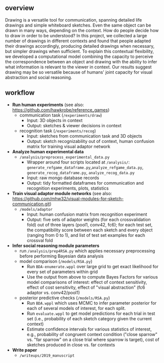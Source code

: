 ## overview
Drawing is a versatile tool for communication, spanning detailed life drawings and simple whiteboard sketches. Even the same object can be drawn in many ways, depending on the context. How do people decide how to draw in order to be understood? In this project, we collected a large number of drawings in different contexts and found that people adapted their drawings accordingly, producing detailed drawings when necessary, but simpler drawings when sufficient. To explain this contextual flexibility, we developed a computational model combining the capacity to perceive the correspondence between an object and drawing with the ability to infer what information is relevant to the viewer in context. Our results suggest drawing may be so versatile because of humans' joint capacity for visual abstraction and social reasoning.

## workflow

- **Run human experiments** (see also: https://github.com/hawkrobe/reference_games)
  - communication task (`/experiments/draw`)
    - Input: 3D objects in context
    - Output: sketches & viewer decisions in context
  - recognition task (`/experiments/recog`) 
    - Input: sketches from communication task and 3D objects
    - Output: sketch recognizability out of context, human confusion matrix for training visual adaptor network
- **Analyze human experimental data**
  - `/analysis/preprocess_experimental_data.py`
    - Wrapper around four scripts located at `/analysis/`: `generate_refgame_dataframe.py`,`analyze_refgame_data.py`, `generate_recog_dataframe.py`, `analyze_recog_data.py`
    - Input: raw mongo database records
    - Output: tidy formatted dataframes for communication and recognition experiments, plots, statistics
- **Train visual adaptor module networks** (see also: https://github.com/mhw32/visual-modules-for-sketch-communication.git)
  - `/models/adaptor`
    - Input: human confusion matrix from recognition experiment
    - Output: five sets of adaptor weights (for each crossvalidation fold) out of three layers (pool1, conv42, fc6); for each test set, the compatibility score between each sketch and every object (ranging from 0 to 1), and list of test set examples for each crossval fold
- **Infer social reasoning module parameters** 
  - run `/analysis/prep4RSA.py` which applies necessary preprocessing before performing Bayesian data analysis
  - model comparison (`/models/RSA.py`)
    - Run `BDA-enumerate.wppl` over large grid to get exact likelihood for every set of parameters within grid
    - Use the output from above to compute Bayes Factors for various model comparisons of interest: effect of context sensitivity, effect of cost sensitivity, effect of "visual abstraction" (fc6 adaptor vs. conv42/pool1)
  - posterior predictive checks (`/models/RSA.py`)
    - Run `BDA.wppl` which uses MCMC to infer parameter posterior for each of several models of interest, for each split.
    - Run `evaluate.wppl` to get model predictions for each trial in test set (i.e., probability of each sketch category given the current context)
    - Estimate confidence intervals for various statistics of interest, e.g., probability of congruent context condition ("close sparrow" vs. "far sparrow" on a close trial where sparrow is target), cost of sketches produced in close vs. far contexts
- **Write paper**
  - `/writeups/2019_manuscript`
